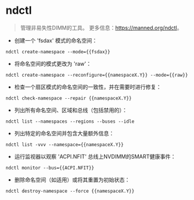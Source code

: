 # ndctl

> 管理非易失性DIMM的工具。
> 更多信息：<https://manned.org/ndctl>。

- 创建一个 'fsdax' 模式的命名空间：

`ndctl create-namespace --mode={{fsdax}}`

- 将命名空间的模式更改为 'raw'：

`ndctl create-namespace --reconfigure={{namespaceX.Y}} --mode={{raw}}`

- 检查一个扇区模式的命名空间的一致性，并在需要时进行修复：

`ndctl check-namespace --repair {{namespaceX.Y}}`

- 列出所有命名空间、区域和总线（包括禁用的）：

`ndctl list --namespaces --regions --buses --idle`

- 列出特定的命名空间并包含大量额外信息：

`ndctl list -vvv --namespace={{namespaceX.Y}}`

- 运行监视器以观察 'ACPI.NFIT' 总线上NVDIMM的SMART健康事件：

`ndctl monitor --bus={{ACPI.NFIT}}`

- 删除命名空间（如适用）或将其重置为初始状态：

`ndctl destroy-namespace --force {{namespaceX.Y}}`
